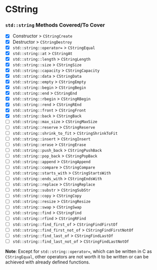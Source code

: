 # CString

### `std::string` Methods Covered/To Cover

- [X] Constructor > `CStringCreate`
- [X] Destructor > `CStringDestroy`
- [X] `std::string::operator=` > `CStringEqual`
- [X] `std::string::at` > `CStringAt`
- [X] `std::string::length` > `CStringLength`
- [X] `std::string::size` > `CStringSize`
- [X] `std::string::capacity` > `CStringCapacity`
- [X] `std::string::data` > `CStringData`
- [X] `std::string::empty` > `CStringEmpty`
- [X] `std::string::begin` > `CStringBegin`
- [X] `std::string::end` > `CStringEnd`
- [X] `std::string::rbegin` > `CStringRBegin`
- [X] `std::string::rend` > `CStringREnd`
- [X] `std::string::front` > `CStringFront`
- [X] `std::string::back` > `CStringBack`
- [ ] `std::string::max_size` > `CStringMaxSize`
- [ ] `std::string::reserve` > `CStringReserve`
- [ ] `std::string::shrink_to_fit` > `CStringShrinkToFit`
- [ ] `std::string::insert` > `CStringInsert`
- [ ] `std::string::erase` > `CStringErase`
- [ ] `std::string::push_back` > `CStringPushBack`
- [ ] `std::string::pop_back` > `CStringPopBack`
- [ ] `std::string::append` > `CStringAppend`
- [ ] `std::string::compare` > `CStringCompare`
- [ ] `std::string::starts_with` > `CStringStartsWith`
- [ ] `std::string::ends_with` > `CStringEndsWith`
- [ ] `std::string::replace` > `CStringReplace`
- [ ] `std::string::substr` > `CStringSubStr`
- [ ] `std::string::copy` > `CStringCopy`
- [ ] `std::string::resize` > `CStringResize`
- [ ] `std::string::swap` > `CStringSwap`
- [ ] `std::string::find` > `CStringFind`
- [ ] `std::string::rfind` > `CStringRFind`
- [ ] `std::string::find_first_of` > `CStringFindFirstOf`
- [ ] `std::string::find_first_not_of` > `CStringFindFirstNotOf`
- [ ] `std::string::find_last_of` > `CStringFindLastOf`
- [ ] `std::string::find_last_not_of` > `CStringFindLastNotOf`

__Note__: Except for `std::string::operator=`, which can be written in C as `CStringEqual`, other operators are not worth it to be written or can be achieved with already defined functions.